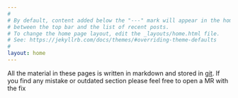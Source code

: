 ```yaml
---
#
# By default, content added below the "---" mark will appear in the home page
# between the top bar and the list of recent posts.
# To change the home page layout, edit the _layouts/home.html file.
# See: https://jekyllrb.com/docs/themes/#overriding-theme-defaults
#
layout: home
---
```

All the material in these pages is written in markdown and stored in [git](https://gitlab.cern.ch/jmontejo/for-students/).
If you find any mistake or outdated section please feel free to open a MR with the fix

